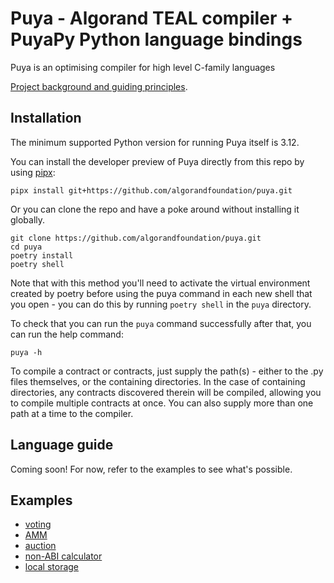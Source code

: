 # Puya - Algorand TEAL compiler + PuyaPy Python language bindings

Puya is an optimising compiler for high level C-family languages 

[Project background and guiding principles](docs/principles.md).

## Installation

The minimum supported Python version for running Puya itself is 3.12.

You can install the developer preview of Puya directly from this repo by using [pipx](https://pipx.pypa.io/stable/):
```shell
pipx install git+https://github.com/algorandfoundation/puya.git
```

Or you can clone the repo and have a poke around without installing it globally.

```shell
git clone https://github.com/algorandfoundation/puya.git
cd puya
poetry install
poetry shell
```

Note that with this method you'll need to activate the virtual environment created by poetry
before using the puya command in each new shell that you open - you can do this by running
`poetry shell` in the `puya` directory.

To check that you can run the `puya` command successfully after that, you can run the help command:

`puya -h`

To compile a contract or contracts, just supply the path(s) - either to the .py files themselves,
or the containing directories. In the case of containing directories, any contracts discovered
therein will be compiled, allowing you to compile multiple contracts at once. You can also supply
more than one path at a time to the compiler.

## Language guide

Coming soon! For now, refer to the examples to see what's possible.

## Examples

- [voting](examples/voting/voting.py)
- [AMM](examples/amm/contract.py)
- [auction](examples/TEALScript/auction/contract.py)
- [non-ABI calculator](examples/calculator/contract.py)
- [local storage](examples/local_storage)
